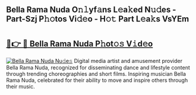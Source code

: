 ## Bella Rama Nuda O𝚗𝚕yf𝚊ns L𝚎a𝚔ed N𝚞𝚍es - Part-Szj P𝚑𝚘tos Vi𝚍𝚎o - H𝚘𝚝 Part L𝚎a𝚔s VsYEm

# <h2><a href="http://kf7yva.oniu.top/?m=Bella+Rama+Nuda">🔗👉 🔴 Bella Rama Nuda P𝚑ot𝚘𝚜 V𝚒d𝚎o</a></h2>

[![Bella Rama Nuda Nu𝚍e𝚜](https://i.imgur.com/0qMVB7G.gif)](http://kf7yva.oniu.top/?m=Bella+Rama+Nuda)
Digital media artist and amusement provider Bella Rama Nuda, recognized for disseminating dance and lifestyle content through trending choreographies and short films. Inspiring musician Bella Rama Nuda, celebrated for their ability to move and inspire others through their music.  
